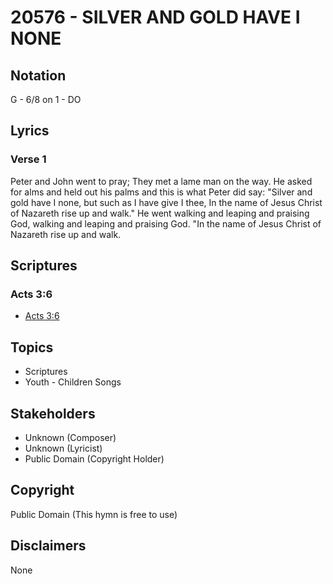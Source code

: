 # 20576 - SILVER AND GOLD HAVE I NONE

## Notation

G - 6/8 on 1 - DO

## Lyrics

### Verse 1

Peter and John went to pray; They met a lame man on the way. He asked for alms and held out his palms and this is what Peter did say:  "Silver and gold have I none, but such as I have give I thee, In the name of Jesus Christ of Nazareth rise up and walk." He went walking and leaping and praising God, walking and leaping and praising God. "In the name of Jesus Christ of Nazareth rise up and walk.


## Scriptures

### Acts 3:6

- [Acts 3:6](https://www.biblegateway.com/passage/?search=Acts%203%3A6)


## Topics

- Scriptures
- Youth - Children Songs

## Stakeholders

- Unknown (Composer)
- Unknown (Lyricist)
- Public Domain (Copyright Holder)

## Copyright

Public Domain
(This hymn is free to use)

## Disclaimers

None

